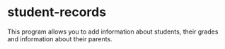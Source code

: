 # student-records
This program allows you to add information about students, their grades and information about their parents.

